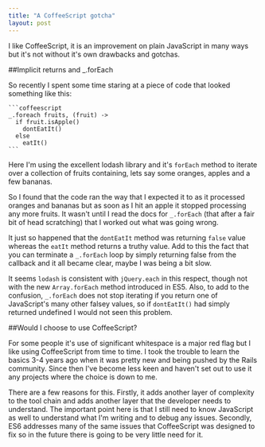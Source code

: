 ```yaml
---
title: "A CoffeeScript gotcha"
layout: post
---
```


I like CoffeeScript, it is an improvement on plain JavaScript in many
ways but it's not without it's own drawbacks and gotchas.

##Implicit returns and _.forEach

So recently I spent some time staring at a piece of code that looked
something like this:

    ```coffeescript
    _.foreach fruits, (fruit) ->
      if fruit.isApple()
        dontEatIt()
      else
        eatIt()
    ```

Here I'm using the excellent lodash library and it's `forEach` method to
iterate over a collection of fruits containing, lets say some oranges,
apples and a few bananas.

So I found that the code ran the way that I expected it to as it
processed oranges and bananas but as soon as I hit an apple it stopped
processing any more fruits. It wasn't until I read the docs for
`_.forEach` (that after a fair bit of head scratching) that I worked out
what was going wrong.

It just so happened that the `dontEatIt` method was returning `false`
value whereas the `eatIt` method returns a truthy value.  Add to this
the fact that you can terminate a `_.forEach` loop by simply returning
false from the callback and it all became clear, maybe I was being a bit
slow.

It seems `lodash` is consistent with `jQuery.each` in this respect,
though not with the new `Array.forEach` method introduced in ES5.
Also, to add to the confusion, `_.forEach` does not stop iterating if
you return one of JavaScript's many other falsey values, so if
`dontEatIt()` had simply returned undefined I would not seen this
problem.

##Would I choose to use CoffeeScript?

For some people it's use of significant whitespace is a major red flag
but I like using CoffeeScript from time to time. I took the trouble to
learn the basics 3-4 years ago when it was pretty new and being pushed
by the Rails community. Since then I've become less keen and haven't set
out to use it any projects where the choice is down to me.

There are a few reasons for this. Firstly, it adds another layer of
complexity to the tool chain and adds another layer that the developer
needs to understand. The important point here is that I still need to
know JavaScript as well to understand what I'm writing and to debug any
issues. Secondly, ES6 addresses many of the same issues that
CoffeeScript was designed to fix so in the future there is going to be
very little need for it.
